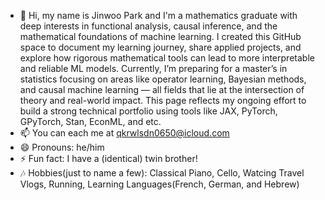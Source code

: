 - 👋 Hi, my name is Jinwoo Park and I'm a mathematics graduate with deep interests in functional analysis, causal inference, and the mathematical foundations of machine learning. I created this GitHub space to document my learning journey, share applied projects, and explore how rigorous mathematical tools can lead to more interpretable and reliable ML models. Currently, I’m preparing for a master’s in statistics focusing on areas like operator learning, Bayesian methods, and causal machine learning — all fields that lie at the intersection of theory and real-world impact. This page reflects my ongoing effort to build a strong technical portfolio using tools like JAX, PyTorch, GPyTorch, Stan, EconML, and etc. 
- 📫 You can each me at qkrwlsdn0650@icloud.com
- 😄 Pronouns: he/him
- ⚡ Fun fact: I have a (identical) twin brother!
- 🎶 Hobbies(just to name a few): Classical Piano, Cello, Watcing Travel Vlogs, Running, Learning Languages(French, German, and Hebrew)


<!---
jwparc/jwparc is a ✨ special ✨ repository because its `README.md` (this file) appears on your GitHub profile.
You can click the Preview link to take a look at your changes.
--->
